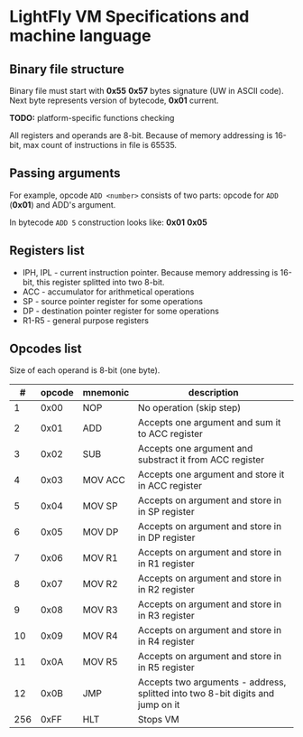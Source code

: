 # LightFly VM Specifications and machine language
## Binary file structure
Binary file must start with **0x55** **0x57** bytes signature (UW in ASCII code). 
Next byte represents version of bytecode, **0x01** current.

**TODO:** platform-specific functions checking

All registers and operands are 8-bit.
Because of memory addressing is 16-bit, max count of instructions in file is 65535.
## Passing arguments
For example, opcode `ADD <number>` consists of two parts: opcode for `ADD` (**0x01**) and ADD's argument.

In bytecode `ADD 5` construction looks like:
**0x01** **0x05**

## Registers list
* IPH, IPL - current instruction pointer. Because memory addressing is 16-bit, this register splitted into two 8-bit.
* ACC - accumulator for arithmetical operations
* SP - source pointer register for some operations
* DP - destination pointer register for some operations
* R1-R5 - general purpose registers

## Opcodes list
Size of each operand is 8-bit (one byte).

| # | opcode | mnemonic | description |
| --- | --- | --- | --- |
| 1 | 0x00 | NOP | No operation (skip step) 
| 2 | 0x01 | ADD | Accepts one argument and sum it to ACC register |
| 3 | 0x02 | SUB | Accepts one argument and substract it from ACC register |
| 4 | 0x03 | MOV ACC | Accepts one argument and store it in ACC register |
| 5 | 0x04 | MOV SP | Accepts on argument and store in in SP register |
| 6 | 0x05 | MOV DP | Accepts on argument and store in in DP register |
| 7 | 0x06 | MOV R1 | Accepts on argument and store in in R1 register |
| 8 | 0x07 | MOV R2 | Accepts on argument and store in in R2 register |
| 9 | 0x08 | MOV R3 | Accepts on argument and store in in R3 register |
| 10 | 0x09 | MOV R4 | Accepts on argument and store in in R4 register |
| 11 | 0x0A | MOV R5 | Accepts on argument and store in in R5 register |
| 12 | 0x0B | JMP | Accepts two arguments - address, splitted into two 8-bit digits and jump on it |
| 256 | 0xFF | HLT | Stops VM |